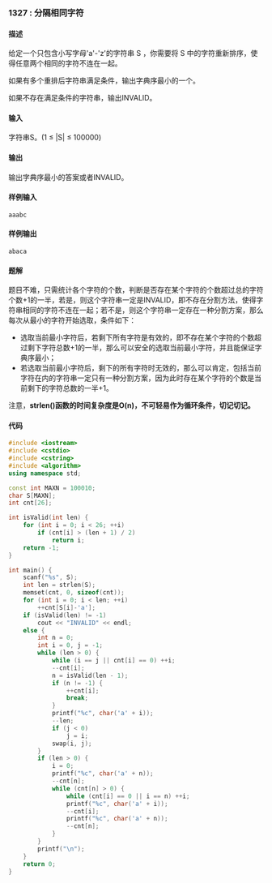 ### 1327 : 分隔相同字符

#### 描述
给定一个只包含小写字母'a'-'z'的字符串 S ，你需要将 S 中的字符重新排序，使得任意两个相同的字符不连在一起。

如果有多个重排后字符串满足条件，输出字典序最小的一个。

如果不存在满足条件的字符串，输出INVALID。

#### 输入
字符串S。(1 ≤ |S| ≤ 100000)

#### 输出
输出字典序最小的答案或者INVALID。

#### 样例输入
```
aaabc
```

#### 样例输出
```
abaca
```

#### 题解
题目不难，只需统计各个字符的个数，判断是否存在某个字符的个数超过总的字符个数+1的一半，若是，则这个字符串一定是INVALID，即不存在分割方法，使得字符串相同的字符不连在一起；若不是，则这个字符串一定存在一种分割方案，那么每次从最小的字符开始选取，条件如下：

- 选取当前最小字符后，若剩下所有字符是有效的，即不存在某个字符的个数超过剩下字符总数+1的一半，那么可以安全的选取当前最小字符，并且能保证字典序最小；
- 若选取当前最小字符后，剩下的所有字符时无效的，那么可以肯定，包括当前字符在内的字符串一定只有一种分割方案，因为此时存在某个字符的个数是当前剩下的字符总数的一半+1。

注意，**strlen()函数的时间复杂度是O(n)，不可轻易作为循环条件，切记切记。**

#### 代码
```C++
#include <iostream>
#include <cstdio>
#include <cstring>
#include <algorithm>
using namespace std;

const int MAXN = 100010;
char S[MAXN];
int cnt[26];

int isValid(int len) {
    for (int i = 0; i < 26; ++i)
        if (cnt[i] > (len + 1) / 2)
            return i;
    return -1;
}

int main() {
    scanf("%s", S);
    int len = strlen(S);
    memset(cnt, 0, sizeof(cnt));
    for (int i = 0; i < len; ++i)
        ++cnt[S[i]-'a'];
    if (isValid(len) != -1)
        cout << "INVALID" << endl;
    else {
        int n = 0;
        int i = 0, j = -1;
        while (len > 0) {
            while (i == j || cnt[i] == 0) ++i;
            --cnt[i];
            n = isValid(len - 1);
            if (n != -1) {
                ++cnt[i];
                break;
            }
            printf("%c", char('a' + i));
            --len;
            if (j < 0)
                j = i;
            swap(i, j);
        }
        if (len > 0) {
            i = 0;
            printf("%c", char('a' + n));
            --cnt[n];
            while (cnt[n] > 0) {
                while (cnt[i] == 0 || i == n) ++i;
                printf("%c", char('a' + i));
                --cnt[i];
                printf("%c", char('a' + n));
                --cnt[n];
            }
        }
        printf("\n");
    }
    return 0;
}
```